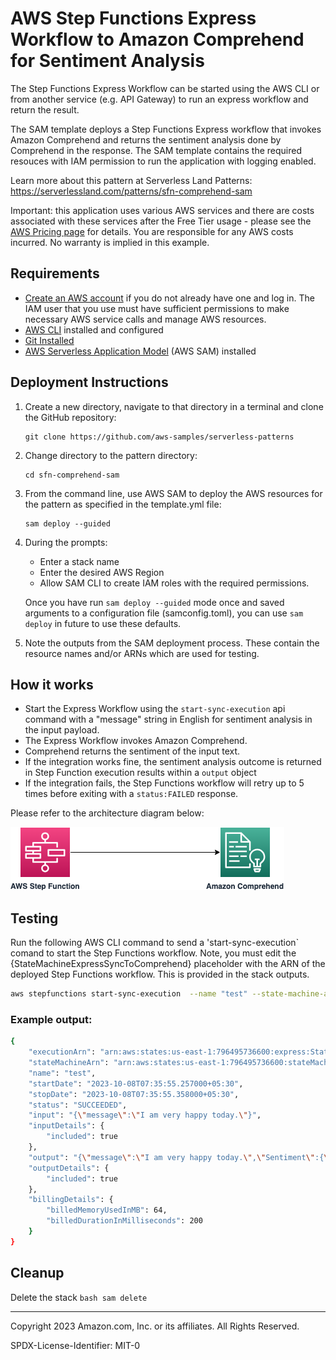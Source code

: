 # AWS Step Functions Express Workflow to Amazon Comprehend for Sentiment Analysis  

The Step Functions Express Workflow can be started using the AWS CLI or from another service (e.g. API Gateway) to run an express workflow and return the result.

The SAM template deploys a Step Functions Express workflow that invokes Amazon Comprehend and returns the sentiment analysis done by Comprehend in the response. The SAM template contains the required resouces with IAM permission to run the application with logging enabled.

Learn more about this pattern at Serverless Land Patterns: https://serverlessland.com/patterns/sfn-comprehend-sam

Important: this application uses various AWS services and there are costs associated with these services after the Free Tier usage - please see the [AWS Pricing page](https://aws.amazon.com/pricing/) for details. You are responsible for any AWS costs incurred. No warranty is implied in this example.

## Requirements

* [Create an AWS account](https://portal.aws.amazon.com/gp/aws/developer/registration/index.html) if you do not already have one and log in. The IAM user that you use must have sufficient permissions to make necessary AWS service calls and manage AWS resources.
* [AWS CLI](https://docs.aws.amazon.com/cli/latest/userguide/install-cliv2.html) installed and configured
* [Git Installed](https://git-scm.com/book/en/v2/Getting-Started-Installing-Git)
* [AWS Serverless Application Model](https://docs.aws.amazon.com/serverless-application-model/latest/developerguide/serverless-sam-cli-install.html) (AWS SAM) installed

## Deployment Instructions

1. Create a new directory, navigate to that directory in a terminal and clone the GitHub repository:
    ``` 
    git clone https://github.com/aws-samples/serverless-patterns
    ```
2. Change directory to the pattern directory:
    ```
    cd sfn-comprehend-sam
    ```
3. From the command line, use AWS SAM to deploy the AWS resources for the pattern as specified in the template.yml file:
    ```
    sam deploy --guided
    ```
4. During the prompts:
    * Enter a stack name
    * Enter the desired AWS Region
    * Allow SAM CLI to create IAM roles with the required permissions.

    Once you have run `sam deploy --guided` mode once and saved arguments to a configuration file (samconfig.toml), you can use `sam deploy` in future to use these defaults.

5. Note the outputs from the SAM deployment process. These contain the resource names and/or ARNs which are used for testing.

## How it works

* Start the Express Workflow using the `start-sync-execution` api command with a "message" string in English for sentiment analysis in the input payload.
* The Express Workflow invokes Amazon Comprehend.
* Comprehend returns the sentiment of the input text. 
* If the integration works fine, the sentiment analysis outcome is returned in Step Function execution results within a `output` object
* If the integration fails, the Step Functions workflow will retry up to 5 times before exiting with a `status:FAILED` response.

Please refer to the architecture diagram below:

![End to End Architecture](image/architecture.png)


## Testing

Run the following AWS CLI command to send a 'start-sync-execution` comand to start the Step Functions workflow. Note, you must edit the {StateMachineExpressSyncToComprehend} placeholder with the ARN of the deployed Step Functions workflow. This is provided in the stack outputs.

```bash
aws stepfunctions start-sync-execution  --name "test" --state-machine-arn "{StateMachineExpressSyncToComprehend}" --input "{\"message\":\"I am very happy today.\"}"
```

### Example output:

```bash
{
    "executionArn": "arn:aws:states:us-east-1:796495736600:express:StateMachineExpressSyncToComprehend-cqmUxRLjlvq7:test:8b75495d-cb96-4933-ac25-1f908050e33d",
    "stateMachineArn": "arn:aws:states:us-east-1:796495736600:stateMachine:StateMachineExpressSyncToComprehend-cqmUxRLjlvq7",
    "name": "test",
    "startDate": "2023-10-08T07:35:55.257000+05:30",
    "stopDate": "2023-10-08T07:35:55.358000+05:30",
    "status": "SUCCEEDED",
    "input": "{\"message\":\"I am very happy today.\"}",
    "inputDetails": {
        "included": true
    },
    "output": "{\"message\":\"I am very happy today.\",\"Sentiment\":{\"Sentiment\":\"POSITIVE\",\"SentimentScore\":{\"Mixed\":1.4907288E-4,\"Negative\":1.3237515E-4,\"Neutral\":3.8026855E-4,\"Positive\":0.9993383}}}",
    "outputDetails": {
        "included": true
    },
    "billingDetails": {
        "billedMemoryUsedInMB": 64,
        "billedDurationInMilliseconds": 200
    }
}
```
## Cleanup
 
Delete the stack
    ```bash
    sam delete
    ```

----
Copyright 2023 Amazon.com, Inc. or its affiliates. All Rights Reserved.

SPDX-License-Identifier: MIT-0
